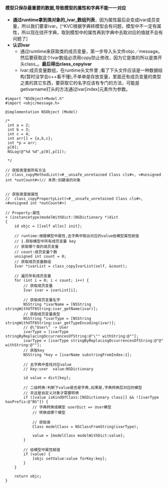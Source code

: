 ####  模型只保存最重要的数据,导致模型的属性和字典不能一一对应
- **通过runtime拿到类对象的_ivar_数组列表**，因为属性最后会变成ivar成员变量，所以我们要拿ivar。[^KVC根据字典转模型会有问题，模型中不一定有属性，所以现在绕开字典，取到模型中的属性再到字典中去取对应的值就不会有问题了]
- **认识ivar**
    - 通过rumtime来获取类的成员变量，第一步导入头文件objc／message。然后要获取这个Ivar数组必须用copy防止修改，因为它是类的所以是类开头class_。**最后得出class_copyivar**
    - Ivar:成员变量数组，在runtime头文件里 ;看了下头文件应该是一种数据结构(暂时没学会c++看不懂),不单单是存放变量，里面还有成员变量的类型之类的其它东西，要获取它的名字应该有专门的方法，可能是getivarname打头的方法通过ivar[index]元素作为参数。


```
#import "NSObject+Model.h"
#import <objc/message.h>

@implementation NSObject (Model)

/*
 int a = 2;
 int b = 3;
 int c = 4;
 int arr[] = {a,b,c};
 int *p = arr;
 p[0];
 NSLog(@"%d %d",p[0],p[1]);

 */

// 获取类里面所有方法
// class_copyMethodList(<#__unsafe_unretained Class cls#>, <#unsigned int *outCount#>)// 本质:创建谁的对象


// 获取类里面属性
//  class_copyPropertyList(<#__unsafe_unretained Class cls#>, <#unsigned int *outCount#>)

// Property:属性
+ (instancetype)modelWithDict:(NSDictionary *)dict
{
    id objc = [[self alloc] init];
    
    // runtime:根据模型中属性,去字典中取出对应的value给模型属性赋值
    // 1.获取模型中所有成员变量 key
    // 获取哪个类的成员变量
    // count:成员变量个数
    unsigned int count = 0;
    // 获取成员变量数组
    Ivar *ivarList = class_copyIvarList(self, &count);
    
    // 遍历所有成员变量
    for (int i = 0; i < count; i++) {
        // 获取成员变量
        Ivar ivar = ivarList[i];
        
        // 获取成员变量名字
        NSString *ivarName = [NSString stringWithUTF8String:ivar_getName(ivar)];
        // 获取成员变量类型
        NSString *ivarType = [NSString stringWithUTF8String:ivar_getTypeEncoding(ivar)];
        // @\"User\" -> User
        ivarType = [ivarType stringByReplacingOccurrencesOfString:@"\"" withString:@""];
        ivarType = [ivarType stringByReplacingOccurrencesOfString:@"@" withString:@""];
        // 获取key
        NSString *key = [ivarName substringFromIndex:1];
        
        // 去字典中查找对应value
        // key:user  value:NSDictionary
        
        id value = dict[key];
        
        // 二级转换:判断下value是否是字典,如果是,字典转换层对应的模型
        // 并且是自定义对象才需要转换
        if ([value isKindOfClass:[NSDictionary class]] && ![ivarType hasPrefix:@"NS"]) {
            // 字典转换成模型 userDict => User模型
            // 转换成哪个模型

            // 获取类
            Class modelClass = NSClassFromString(ivarType);
            
            value = [modelClass modelWithDict:value];
        }
        
        // 给模型中属性赋值
        if (value) {
            [objc setValue:value forKey:key];
        }
    }
        
    return objc;
}
```